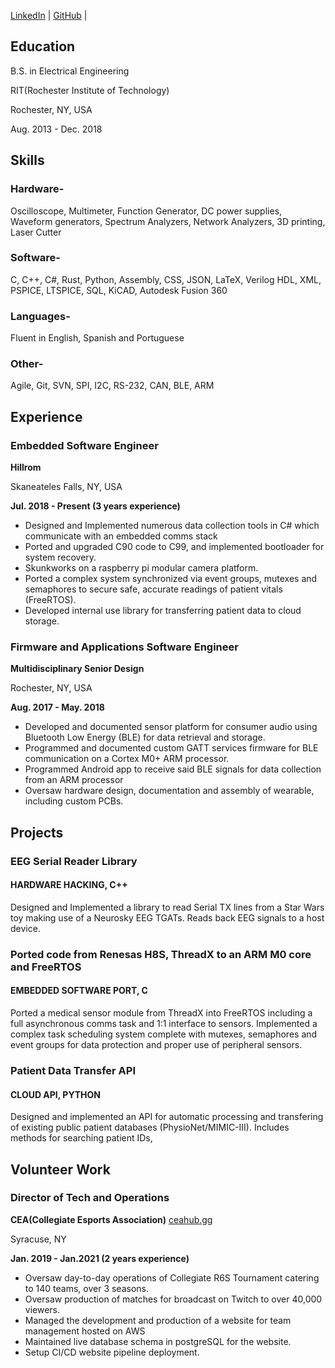 
[LinkedIn](https://www.linkedin.com/in/alexhfroio/) | [GitHub](https://github.com/AlexFroio) | []()

## Education
B.S. in Electrical Engineering

RIT(Rochester Institute of Technology) 

Rochester, NY, USA

Aug. 2013 - Dec. 2018
    
## Skills
### Hardware-
Oscilloscope, Multimeter, Function Generator, DC power supplies, Waveform generators, Spectrum Analyzers, Network Analyzers, 3D printing, Laser Cutter

### Software-
C, C++, C#, Rust, Python, Assembly, CSS, JSON, LaTeX, Verilog HDL, XML, PSPICE, LTSPICE, SQL, KiCAD, Autodesk Fusion 360

### Languages-
Fluent in English, Spanish and Portuguese

### Other-
Agile, Git, SVN, SPI, I2C, RS-232, CAN, BLE, ARM

## Experience
### Embedded Software Engineer
**Hillrom**

Skaneateles Falls, NY, USA

**Jul. 2018 - Present (3 years experience)**
* Designed and Implemented numerous data collection tools in C# which communicate with an embedded comms stack
* Ported and upgraded C90 code to C99, and implemented bootloader for system recovery.
* Skunkworks on a raspberry pi modular camera platform.
* Ported a complex system synchronized via event groups, mutexes and semaphores to secure safe, accurate readings of patient vitals (FreeRTOS).
* Developed internal use library for transferring patient data to cloud storage.

### Firmware and Applications Software Engineer
**Multidisciplinary Senior Design**

Rochester, NY, USA

**Aug. 2017 - May. 2018**
* Developed and documented sensor platform for consumer audio using Bluetooth Low Energy (BLE) for data retrieval and storage.
* Programmed and documented custom GATT services firmware for BLE communication on a Cortex M0+ ARM processor.
* Programmed Android app to receive said BLE signals for data collection from an ARM processor
* Oversaw hardware design, documentation and assembly of wearable, including custom PCBs.

## Projects
### EEG Serial Reader Library
#### HARDWARE HACKING, C++
Designed and Implemented a library to read Serial TX lines from a Star Wars toy making use of a Neurosky EEG TGATs. Reads back EEG
signals to a host device.
### Ported code from Renesas H8S, ThreadX to an ARM M0 core and FreeRTOS
#### EMBEDDED SOFTWARE PORT, C
Ported a medical sensor module from ThreadX into FreeRTOS including a full asynchronous comms task and 1:1 interface to sensors.
Implemented a complex task scheduling system complete with mutexes, semaphores and event groups for data protection and
proper use of peripheral sensors.

### Patient Data Transfer API
#### CLOUD API, PYTHON
Designed and implemented an API for automatic processing and transfering of existing public patient databases (PhysioNet/MIMIC-III).
Includes methods for searching patient IDs,

## Volunteer Work

### Director of Tech and Operations
**CEA(Collegiate Esports Association)** [ceahub.gg](https://ceahub.gg)

Syracuse, NY

**Jan. 2019 - Jan.2021 (2 years experience)**
* Oversaw day-to-day operations of Collegiate R6S Tournament catering to 140 teams, over 3 seasons.
* Oversaw production of matches for broadcast on Twitch to over 40,000 viewers.
* Managed the development and production of a website for team management hosted on AWS
* Maintained live database schema in postgreSQL for the website.
* Setup CI/CD website pipeline deployment. 
